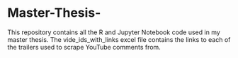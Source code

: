 # Master-Thesis-
This repository contains all the R and Jupyter Notebook code used in my master thesis.
The vide_ids_with_links excel file contains the links to each of the trailers used to scrape YouTube comments from.
